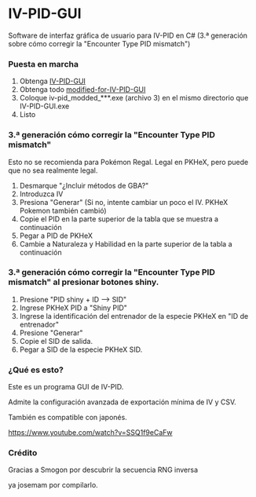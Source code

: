 # IV-PID-GUI
Software de interfaz gráfica de usuario para IV-PID en C# (3.ª generación sobre cómo corregir la "Encounter Type PID mismatch")
### Puesta en marcha
1. Obtenga [IV-PID-GUI](https://github.com/knms360/IV-PID-GUI/releases/tag/v1.0.0)
2. Obtenga todo [modified-for-IV-PID-GUI](https://github.com/knms360/modified-for-IV-PID-GUI/releases/tag/v0.1.1-modified)
3. Coloque iv-pid_modded_***.exe (archivo 3) en el mismo directorio que IV-PID-GUI.exe
4. Listo
### 3.ª generación cómo corregir la "Encounter Type PID mismatch"
Esto no se recomienda para Pokémon Regal. Legal en PKHeX, pero puede que no sea realmente legal.
1. Desmarque "¿Incluir métodos de GBA?"
2. Introduzca IV
3. Presiona "Generar"
(Si no, intente cambiar un poco el IV. PKHeX Pokemon también cambió)
4. Copie el PID en la parte superior de la tabla que se muestra a continuación
5. Pegar a PID de PKHeX
6. Cambie a Naturaleza y Habilidad en la parte superior de la tabla a continuación
### 3.ª generación cómo corregir la "Encounter Type PID mismatch" al presionar botones shiny.
1. Presione "PID shiny + ID --> SID"
2. Ingrese PKHeX PID a "Shiny PID"
3. Ingrese la identificación del entrenador de la especie PKHeX en "ID de entrenador"
4. Presione "Generar"
5. Copie el SID de salida.
6. Pegar a SID de la especie PKHeX SID.
### ¿Qué es esto?
Este es un programa GUI de IV-PID.

Admite la configuración avanzada de exportación mínima de IV y CSV.

También es compatible con japonés.

https://www.youtube.com/watch?v=SSQ1f9eCaFw

### Crédito

Gracias a Smogon por descubrir la secuencia RNG inversa

ya josemam por compilarlo.
